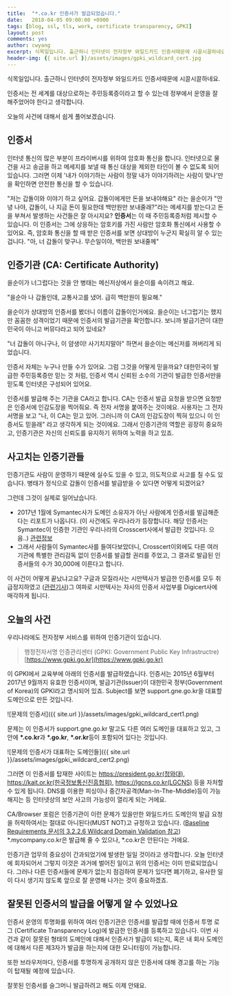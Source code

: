 ```yaml
---
title:  "*.co.kr 인증서가 발급되었습니다."
date:   2018-04-05 09:00:00 +0900
tags: [blog, ssl, tls, work, certificate transparency, GPKI]
layout: post
comments: yes
author: cwyang
excerpt: 식목일입니다. 출근하니 인터넷이 전자정부 와일드카드 인증서때문에 시끌시끌하네요. 인증서는 전 세계를 대상으로하는 주민등록증이라고 할 수 있는데 정부에서 운영을 잘 해주었어야 한다고 생각합니다. 오늘의 사건에 대해서 쉽게 풀어보겠습니다.
header-img: {{ site.url }}/assets/images/gpki_wildcard_cert.jpg
---
```


식목일입니다. 출근하니 인터넷이 전자정부 와일드카드 인증서때문에 시끌시끌하네요.

인증서는 전 세계를 대상으로하는 주민등록증이라고 할 수 있는데 정부에서 운영을 잘 해주었어야 한다고 생각합니다.

오늘의 사건에 대해서 쉽게 풀어보겠습니다.

## 인증서

인터넷 통신의 많은 부분이 프라이버시를 위하여 암호화 통신을 합니다. 인터넷으로 물건을 사고 송금을 하고 메세지를 보낼 때 통신 대상을 제외한 타인이 볼 수 없도록 되어있습니다. 그러면 이제 '내가 이야기하는 사람이 정말 내가 이야기하려는 사람이 맞나'만을 확인하면 안전한 통신을 할 수 있습니다.

"저는 갑돌이와 이야기 하고 싶어요. 갑돌이에게만 돈을 보내야해요" 라는 을순이가 "안녕 나야, 갑돌이, 나 지금 돈이 필요한데 백만원만 보내줄래?"라는 메세지를 받는다고 돈을 부쳐서 발생하는 사건들은 잘 아시지요? **인증서**는 이 때 주민등록증처럼 제시할 수 있습니다. 이 인증서는 그에 상응하는 암호키를 가진 사람만 암호화 통신에서 사용할 수 있어요. 즉, 암호화 통신을 할 때 받은 인증서를 보면 상대방이 누군지 확실히 알 수 있는겁니다. "아, 너 갑돌이 맞구나. 무슨일이야, 백만원 보내줄께"

## 인증기관 (CA: Certificate Authority)

을순이가 너그럽다는 것을 안 병태는 메신저상에서 을순이를 속이려고 해요. 

"을순아 나 갑돌인데, 교통사고를 냈어. 급히 백만원이 필요해." 

을순이가 상대방의 인증서를 봤더니 이름이 갑돌이인거에요. 을순이는 너그럽기는 했지만 꼼꼼한 성격이었기 때문에 인증서의 발급기관을 확인합니다. 보니까 발급기관이 대한민국이 아니고 버뮤다라고 되어 있네요? 

"너 갑돌이 아니구나, 이 얌생이! 사기치지말아" 하면서 을순이는 메신저를 꺼버리게 되었습니다. 

인증서 자체는 누구나 만들 수가 있어요. 그럼 그것을 어떻게 믿을까요? 대한민국이 발급한 주민등록증만 믿는 것 처럼, 인증서 역시 신뢰된 소수의 기관이 발급한 인증서만을 믿도록 인터넷은 구성되어 있어요.


인증서를 발급해 주는 기관을 CA라고 합니다. CA는 인증서 발급 요청을 받으면 요청받은 인증서에 인감도장을 찍어줘요. 즉 전자 서명을 붙여주는 것이에요. 
사용자는 그 전자 서명을 보고 "나, 이 CA는 믿고 있어. 그러니까 이 CA의 인감도장이 찍혀 있으니 이 인증서도 믿을래" 라고 생각하게 되는 것이에요.
그래서 인증기관의 역할은 굉장히 중요하고, 인증기관은 자신의 신뢰도를 유지하기 위하여 노력을 하고 있죠.

## 사고치는 인증기관들

인증기관도 사람이 운영하기 때문에 실수도 있을 수 있고, 의도적으로 사고를 칠 수도 있습니다.
병태가 정식으로 갑돌이 인증서를 발급받을 수 있다면 어떻게 되겠어요? 

그런데 그것이 실제로 일어났습니다.

  * 2017년 1월에 Symantec사가 도메인 소유자가 아닌 사람에게 인증서를 발급해준다는 리포트가 나옵니다.
  (이 사건에도 우리나라가 등장합니다. 해당 인증서는 Symantec이 인증한 기관인 우리나라의 Crosscert사에서 발급한 것입니다. 으음..)
  [관련정보](https://www.mail-archive.com/dev-security-policy@lists.mozilla.org/msg05455.html)
  * 그래서 사람들이 Symantec사를 들여다보았더니, Crosscert이외에도 다른 여러 기관에 특별한 관리감독 없이 인증서를 발급할 권리를 주었고, 그 결과로 발급된 인증서들의 수가 30,000에 이른다고 합니다.

이 사건이 어떻게 끝났냐고요? 구글과 모질라사는 시만텍사가 발급한 인증서를 모두 취급정지하였고
([관련기사](https://blog.qualys.com/ssllabs/2017/09/26/google-and-mozilla-deprecating-existing-symantec-certificates))그 여파로 시만텍사는 자사의 인증서 사업부를 Digicert사에 매각하게 됩니다. 

## 오늘의 사건

우리나라에도 전자정부 서비스를 위하여 인증기관이 있습니다.

> 행정전자서명 인증관리센터 (GPKI: Government Public Key Infrastructre) [https://www.gpki.go.kr](https://www.gpki.go.kr)

이 GPKI에서 교육부에 아래의 인증서를 발급하였습니다.
인증서는 2015년 6월부터 2017년 9월까지 유효한 인증서이며, 발급기관(Issuer)이 대한민국 정부(Government of Korea)의 GPKI라고 명시되어 있죠. Subject를 보면 support.gne.go.kr을 대표할 도메인으로 만든 것입니다.

![문제의 인증서]({{ site.url }}/assets/images/gpki_wildcard_cert1.png)

문제는 이 인증서가 support.gne.go.kr 말고도 다른 여러 도메인을 대표하고 있고, 그 안에 **\*.co.kr**과 **\*.go.kr**, **\*.or.kr**등이 포함되어 있다는 것입니다.

![문제의 인증서가 대표하는 도메인들]({{ site.url }}/assets/images/gpki_wildcard_cert2.png)

그러면 이 인증서를 탑재한 사이트는 https://president.go.kr(청와대), https://kait.or.kr(한국정보통신진흥협회), https://lgcns.co.kr(LGCNS) 등을 자처할 수 있게 됩니다. DNS를 이용한 피싱이나 중간자공격(Man-In-The-Middle)등이 가능해지는 등 인터넷상의 보안 사고의 가능성이 열리게 되는 거에요.

CA/Browser 포럼은 인증기관이 이런 문제가 있을만한 와일드카드 도메인의 발급 요청을 허락하여서는 절대로 아니된다(MUST NOT)고 규정하고 있습니다. ([Baseline Requirements 문서의 3.2.2.6 Wildcard Domain Validation 참고](https://cabforum.org/wp-content/uploads/CA-Browser-Forum-BR-1.5.6.pdf)) \*.mycompany.co.kr은 발급해 줄 수 있으나, \*.co.kr은 안된다는 거에요.
  
인증기관 업무의 중요성이 간과되었기에 발생한 일일 것이라고 생각합니다.
오늘 인터넷에 회자되어서 그렇지 이것은 과거에 벌어진 일이고 위의 인증서는 이미 만료되었습니다.
그러나 다른 인증서들에 문제가 없는지 점검하여 문제가 있다면 폐기하고, 
유사한 일이 다시 생기지 않도록 앞으로 잘 운영해 나가는 것이 중요하겠죠.


## 잘못된 인증서의 발급을 어떻게 알 수 있었나요

인증서 운영의 투명화를 위하여 여러 인증기관은 인증서를 발급할 때에 인증서 투명 로그 (Certificate Transparency Log)에 발급한 인증서를 등록하고 있습니다. 이번 사건과 같이 잘못된 형태의 도메인에 대해서 인증서가 발급이 되는지, 혹은 내 회사 도메인에 대해서 다른 제3자가 발급을 하는지에 대한 모니터링이 가능합니다. 

또한 브라우저마다, 인증서를 투명하게 공개하지 않은 인증서에 대해 경고를 하는 기능이 탑재될 예정에 있습니다. 


잘못된 인증서를 슬그머니 발급하려고 해도 이제 안돼요.
